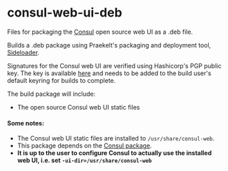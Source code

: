 # consul-web-ui-deb
Files for packaging the [Consul](https://consul.io) open source web UI as a .deb file.

Builds a .deb package using Praekelt's packaging and deployment tool, [Sideloader](https://github.com/praekelt/sideloader).

Signatures for the Consul web UI are verified using Hashicorp's PGP public key. The key is available [here](https://hashicorp.com/security.html) and needs to be added to the build user's default keyring for builds to complete.

The build package will include:
* The open source Consul web UI static files

#### Some notes:
* The Consul web UI static files are installed to `/usr/share/consul-web`.
* This package depends on the [Consul package](https://github.com/praekeltfoundation/consul-deb).
* **It is up to the user to configure Consul to actually use the installed web UI, i.e. set `-ui-dir=/usr/share/consul-web`**
